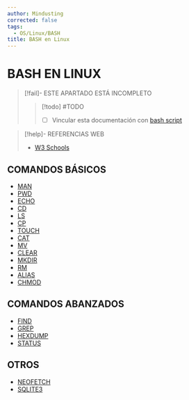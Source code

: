 ```yaml
---
author: Mindusting
corrected: false
tags:
  - OS/Linux/BASH
title: BASH en Linux
---
```


# BASH EN LINUX

> [!fail]- ESTE APARTADO ESTÁ INCOMPLETO
> > [!todo] #TODO
> > - [ ] Vincular esta documentación con [bash script](script/bash_script.md)

> [!help]- REFERENCIAS WEB
> - [W3 Schools](https://www.w3schools.com/bash/index.php)

## COMANDOS BÁSICOS

- [MAN](bash_man.md)
- [PWD](bash_pwd.md)
- [ECHO](bash_echo.md)
- [CD](bash_cd.md)
- [LS](bash_ls.md)
- [CP](bash_cp.md)
- [TOUCH](bash_touch.md)
- [CAT](bash_cat.md)
- [MV](bash_mv.md)
- [CLEAR](bash_clear.md)
- [MKDIR](bash_mkdir.md)
- [RM](bash_rm.md)
- [ALIAS](bash_alias.md)
- [CHMOD](bash_chmod.md)

## COMANDOS ABANZADOS

- [FIND](bash_find.md)
- [GREP](bash_grep.md)
- [HEXDUMP](bash_hexdump.md)
- [STATUS](bash_stat.md)

## OTROS

- [NEOFETCH](bash_neofetch.md)
- [SQLITE3](bash_sqlite3.md)
